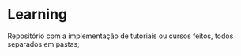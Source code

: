 # Learning

Repositório com a implementação de tutoriais ou cursos feitos, todos separados em pastas;
